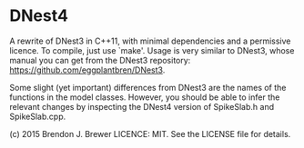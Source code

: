 DNest4
======

A rewrite of DNest3 in C++11, with minimal dependencies
and a permissive licence. To compile, just use `make'.
Usage is very similar to DNest3, whose manual you can get
from the DNest3 repository: https://github.com/eggplantbren/DNest3.

Some slight (yet important) differences from DNest3 are the names of the
functions in the model classes. However, you should be able to infer the
relevant changes by inspecting the DNest4 version
of SpikeSlab.h and SpikeSlab.cpp.

(c) 2015 Brendon J. Brewer
LICENCE: MIT.
See the LICENSE file for details.

